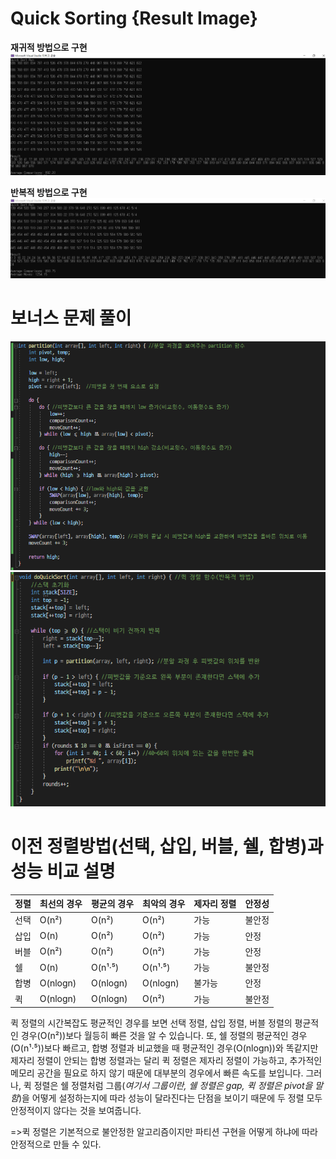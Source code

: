 # Quick Sorting {Result Image}
**재귀적 방법으로 구현**
![](./quicksort(재귀).PNG)

**반복적 방법으로 구현**
![](./quicksort(반복).PNG)

# 보너스 문제 풀이
![](./B_quicksort1.PNG)
![](./B_quicksort2.PNG)

# 이전 정렬방법(선택, 삽입, 버블, 쉘, 합병)과 성능 비교 설명
| 정렬 | 최선의 경우 | 평균의 경우 | 최악의 경우 | 제자리 정렬 | 안정성 |
|------|-------------|--------------|-------------|-------------|--------|
| 선택 |    O(n²)    |     O(n²)    |     O(n²)    |    가능     | 불안정 |
| 삽입 |     O(n)    |     O(n²)    |     O(n²)    |    가능     |  안정  |
| 버블 |    O(n²)    |     O(n²)    |     O(n²)    |    가능     |  안정  |
|  쉘  |     O(n)    |    O(n¹·⁵)   |    O(n¹·⁵)   |    가능     | 불안정 |
| 합병 |  O(nlogn)   |   O(nlogn)   |   O(nlogn)   |    불가능   |  안정  |
|  퀵  |   O(nlogn)  |   O(nlogn)   |    O(n²)     |    가능     | 불안정 |

퀵 정렬의 시간복잡도 평균적인 경우를 보면 선택 정렬, 삽입 정렬, 버블 정렬의 평균적인 경우(O(n²))보다 월등히 빠른 것을 알 수 있습니다. 또, 쉘 정렬의 평균적인 경우(O(n¹·⁵))보다 빠르고, 합병 정렬과 비교했을 때 평균적인 경우(O(nlogn))와 똑같지만 제자리 정렬이 안되는 합병 정렬과는 달리 퀵 정렬은 제자리 정렬이 가능하고, 추가적인 메모리 공간을 필요로 하지 않기 때문에 대부분의 경우에서 빠른 속도를 보입니다. 
그러나, 퀵 정렬은 쉘 정렬처럼 그룹(*여기서 그룹이란, 쉘 정렬은 gap, 퀵 정렬은 pivot을 말함*)을 어떻게 설정하는지에 따라 성능이 달라진다는 단점을 보이기 때문에 두 정렬 모두 안정적이지 않다는 것을 보여줍니다.

=>퀵 정렬은 기본적으로 불안정한 알고리즘이지만 파티션 구현을 어떻게 하냐에 따라 안정적으로 만들 수 있다.
